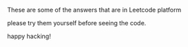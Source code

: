 These are some of the answers that are in Leetcode platform

please try them yourself before seeing the code.

happy hacking!
